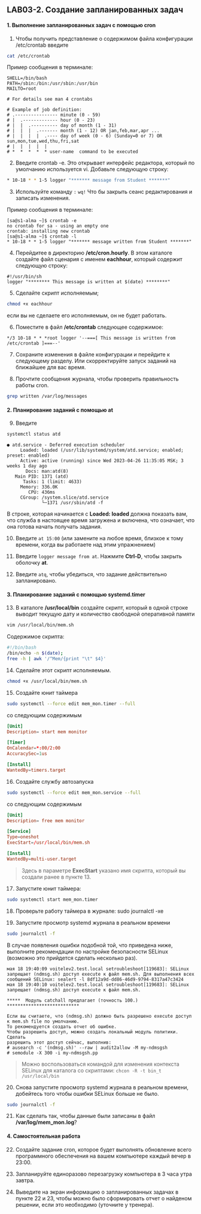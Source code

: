 ## LAB03-2. Создание запланированных задач

#### 1. Выполнение запланированных задач с помощью cron 

1. Чтобы получить представление о содержимом файла конфигурации /etc/crontab введите
```bash
cat /etc/crontab
```

Пример сообщения в терминале:

```console
SHELL=/bin/bash
PATH=/sbin:/bin:/usr/sbin:/usr/bin
MAILTO=root

# For details see man 4 crontabs

# Example of job definition:
# .---------------- minute (0 - 59)
# |  .------------- hour (0 - 23)
# |  |  .---------- day of month (1 - 31)
# |  |  |  .------- month (1 - 12) OR jan,feb,mar,apr ...
# |  |  |  |  .---- day of week (0 - 6) (Sunday=0 or 7) OR sun,mon,tue,wed,thu,fri,sat
# |  |  |  |  |
# *  *  *  *  * user-name  command to be executed
```

2. Введите crontab -e. Это открывает интерфейс редактора, который по умолчанию используется vi. Добавьте следующую строку:
```bash
* 10-18 * * 1-5 logger "******* message from Student *******"
```

3. Используйте команду `:` `wq!` Что бы закрыть сеанс редактирования и записать изменения.

Пример сообщения в терминале:

```console
[sa@s1-alma ~]$ crontab -e
no crontab for sa - using an empty one
crontab: installing new crontab
[sa@s1-alma ~]$ crontab -l
* 10-18 * * 1-5 logger "******* message written from Student *******"
```

4. Перейдитее в директорию **/etc/cron.hourly**. В этом каталоге создайте файл сценария с именем **eachhour**, который содержит следующую строку:
```console
#!/usr/bin/sh
logger "******** This message is written at $(date) ********"
```

5. Сделайте скрипт исполняемым;
```bash
chmod +x eachhour
```
если вы не сделаете его исполняемым, он не будет работать.

6. Поместите в файл **/etc/crontab**  следующее содержимое:
```console
*/3 10-18 * * *root logger '--===[ This message is written from /etc/crontab ]===--'
```

7. Сохраните изменения в файле конфигурации и перейдите к следующему разделу.  Или скорректируйте запуск заданий на ближайшее для вас время.

8. Прочтите сообщения журнала, чтобы проверить правильность работы cron.
```bash
grep written /var/log/messages
```

#### 2. Планирование заданий с помощью at

9. Введите
```bash
systemctl status atd
```

```console
● atd.service - Deferred execution scheduler
     Loaded: loaded (/usr/lib/systemd/system/atd.service; enabled; preset: enabled)
     Active: active (running) since Wed 2023-04-26 11:35:05 MSK; 3 weeks 1 day ago
       Docs: man:atd(8)
   Main PID: 1371 (atd)
      Tasks: 1 (limit: 4633)
     Memory: 336.0K
        CPU: 436ms
     CGroup: /system.slice/atd.service
             └─1371 /usr/sbin/atd -f
```
В строке, которая начинается с **Loaded: loaded**  должна показать вам, что служба в настоящее время загружена и включена, что означает, что она готова начать получать задания.

10. Введите `at 15:00` (или замените на любое время, близкое к тому времени, когда вы работаете над этим упражнением)

11. Введите `logger message from at`. Нажмите **Ctrl-D**, чтобы закрыть оболочку **at**.

12. Введите `atq`, чтобы убедиться, что задание действительно запланировано.

#### 3. Планирование заданий с помощью systemd.timer

13. В каталоге **/usr/local/bin** создайте скрипт, который в одной строке выводит текущую дату и количество свободной оперативной памяти
```bash
vim /usr/local/bin/mem.sh
```

Содержимое скрипта:
```bash
#!/bin/bash
/bin/echo -n $(date);
free -h | awk '/^Mem/{print "\t" $4}'
```
14. Сделайте этот скрипт исполняемым.
```bash
chmod +x /usr/local/bin/mem.sh
```

15. Создайте юнит таймера
```bash
sudo systemctl --force edit mem_mon.timer --full
```
со следующим содержимым
```conf
[Unit]
Description= start mem monitor

[Timer]
OnCalendar=*:00/2:00
AccuracySec=1us

[Install]
WantedBy=timers.target
```

16. Создайте службу автозапуска
```bash
sudo systemctl --force edit mem_mon.service --full
```
со следующим содержимым
```conf
[Unit]
Description= free mem monitor

[Service]
Type=oneshot
ExecStart=/usr/local/bin/mem.sh

[Install]
WantedBy=multi-user.target
```
> Здесь в параметре **ExecStart** указано имя скрипта, который вы создали ранее в пункте 13.

17. Запустите юнит таймера:
```bash
sudo systemctl start mem_mon.timer
```

18. Проверьте работу таймера в журнале: sudo journalctl -xe

19. Запустите просмотр systemd журнала в реальном времени
```bash
sudo journalctl -f
```
В случае появления ошибки подобной той, что приведена ниже, выполните рекомендации по настройке безопасности SELinux (возможно это прийдется сделать несколько раз).
```console
мая 18 19:40:09 voitelev2.test.local setroubleshoot[119683]: SELinux запрещает (ndmsg.sh) доступ execute к файл mem.sh. Для выполнения всех сообщений SELinux: sealert -l 8df12a9d-dd86-46d9-9794-8317a47c3424
мая 18 19:40:10 voitelev2.test.local setroubleshoot[119683]: SELinux запрещает (ndmsg.sh) доступ execute к файл mem.sh.

*****  Модуль catchall предлагает (точность 100.)  ***************************

Если вы считаете, что (ndmsg.sh) должно быть разрешено execute доступ к mem.sh file по умолчанию.
То рекомендуется создать отчет об ошибке.
Чтобы разрешить доступ, можно создать локальный модуль политики.
Сделать
разрешить этот доступ сейчас, выполнив:
# ausearch -c '(ndmsg.sh)' --raw | audit2allow -M my-ndmsgsh
# semodule -X 300 -i my-ndmsgsh.pp
```
> Можно воспользоваться командой для изменения контекста SELinux для каталога со скриптами:
> `chcon -R -t bin_t /usr/local/bin`

20. Снова запустите просмотр systemd журнала в реальном времени, добейтесь того чтобы ошибки SELinux больше не было.
```bash
sudo journalctl -f
```

21. Как сделать так, чтобы данные были записаны в файл **/var/log/mem_mon.log**?

#### 4. Самостоятельная работа
22. Создайте задание cron, которое будет выполнять обновление всего программного обеспечения на вашем компьютере каждый вечер в 23:00.

23. Запланируйте единоразово перезагрузку компьютера в 3 часа утра завтра.

24. Выведите на экран информацию о запланированных задачах в пункте 22 и 23, чтобы можно было сформировать отчет о найденом решении, если это необходимо (уточните у тренера).

